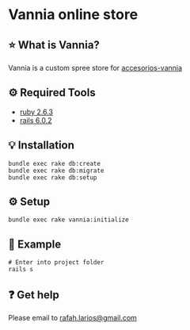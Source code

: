 Vannia online store
===================================================


## :star: What is Vannia?
Vannia is a custom spree store for [accesorios-vannia](https://www.instagram.com/accesorios.vannia/)


## :gear: Required Tools
* [ruby 2.6.3](https://gorails.com/setup/ubuntu/16.04#ruby-rbenv)
* [rails 6.0.2](https://gorails.com/setup/ubuntu/16.04#ruby-rbenv)



## :bulb: Installation

```
bundle exec rake db:create
bundle exec rake db:migrate
bundle exec rake db:setup
```

## :gear:  Setup

```
bundle exec rake vannia:initialize
```


##  :rocket: Example
```
# Enter into project folder
rails s
```

##  :question: Get help
Please email to [rafah.larios@gmail.com](mailto:rafah.larios@gmail.com)






